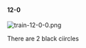 #### 12-0
![train-12-0-0.png](https://github.com/lil-lab/nlvr/raw/master/nlvr/train/images/27/train-12-0-0.png "train-12-0-0.png")

There are 2 black ciircles